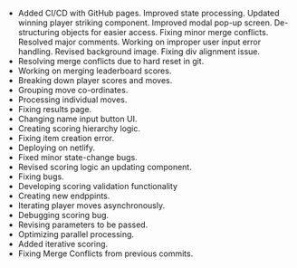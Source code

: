 - Added CI/CD with GitHub pages.
Improved state processing.
Updated winning player striking component.
Improved modal pop-up screen.
De-structuring objects for easier access.
Fixing minor merge conflicts.
Resolved major comments.
Working on improper user input error handling.
Revised background image.
Fixing div alignment issue.
- Resolving merge conflicts due to hard reset in git.
- Working on merging leaderboard scores.
- Breaking down player scores and moves.
- Grouping move co-ordinates.
- Processing individual moves.
- Fixing results page.
- Changing name input button UI.
- Creating scoring hierarchy logic.
- Fixing item creation error.
- Deploying on netlify.
- Fixed minor state-change bugs.
- Revised scoring logic an updating component.
- Fixing bugs.
- Developing scoring validation functionality
- Creating new endppints.
- Iterating player moves asynchronously.
- Debugging scoring bug.
- Revising parameters to be passed.
- Optimizing parallel processing.
- Added iterative scoring.
- Fixing Merge Conflicts from previous commits.

